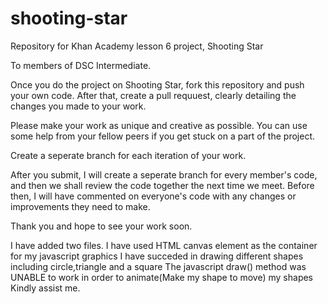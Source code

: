 # shooting-star
Repository for Khan Academy lesson 6 project, Shooting Star

To members of DSC Intermediate.

Once you do the project on Shooting Star, fork this repository and push your own code. After that, create a pull requuest, clearly detailing the changes you made to your work. 

Please make your work as unique and creative as possible. You can use some help from your fellow peers if you get stuck on a part of the project.

Create a seperate branch for each iteration of your work.

After you submit, I will create a seperate branch for every member's code, and then we shall review the code together the next time we meet. Before then, I will have commented on everyone's code with any changes or improvements they need to make.

Thank you and hope to see your work soon.

I have added two files. 
I have used HTML canvas element as the container for my javascript graphics
I have succeded in drawing different shapes including circle,triangle and a square
The javascript draw() method was UNABLE to work in order to animate(Make my shape to move) my shapes
Kindly assist me.
